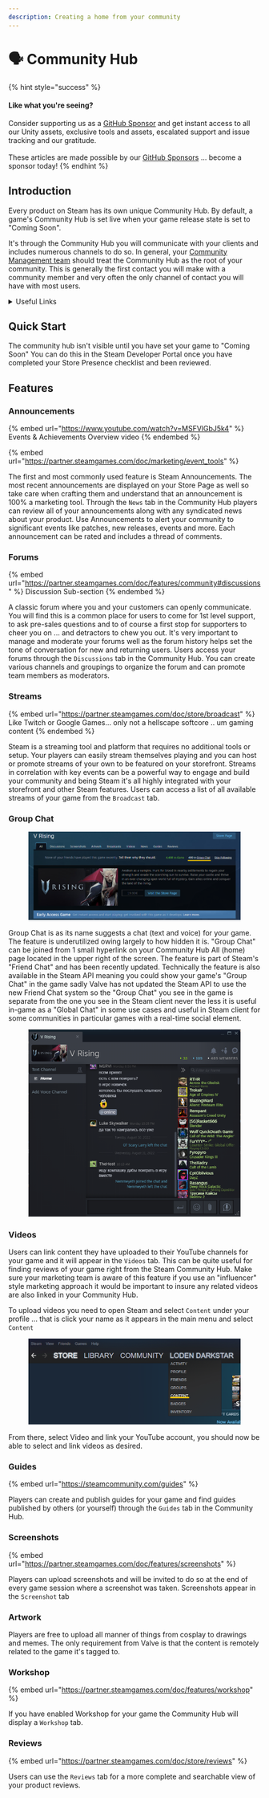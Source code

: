 ```yaml
---
description: Creating a home from your community
---
```


# 🗣 Community Hub

{% hint style="success" %}
#### Like what you're seeing?

Consider supporting us as a [GitHub Sponsor](../../become-a-sponsor/) and get instant access to all our Unity assets, exclusive tools and assets, escalated support and issue tracking and our gratitude.\
\
These articles are made possible by our [GitHub Sponsors](https://github.com/sponsors/heathen-engineering) ... become a sponsor today!
{% endhint %}

## Introduction

Every product on Steam has its own unique Community Hub. By default, a game's Community Hub is set live when your game release state is set to "Coming Soon".&#x20;

It's through the Community Hub you will communicate with your clients and includes numerous channels to do so. In general, your [Community Management team](../sourcing-resources/community.md) should treat the Community Hub as the root of your community. This is generally the first contact you will make with a community member and very often the only channel of contact you will have with most users.

<details>

<summary>Useful Links</summary>

* Valve's Documentation\
  [https://partner.steamgames.com/doc/features/community](https://partner.steamgames.com/doc/features/community)

</details>

## Quick Start

The community hub isn't visible until you have set your game to "Coming Soon" You can do this in the Steam Developer Portal once you have completed your Store Presence checklist and been reviewed.

## Features

### Announcements

{% embed url="https://www.youtube.com/watch?v=MSFVlGbJ5k4" %}
Events & Achievements Overview video
{% endembed %}

{% embed url="https://partner.steamgames.com/doc/marketing/event_tools" %}

The first and most commonly used feature is Steam Announcements. The most recent announcements are displayed on your Store Page as well so take care when crafting them and understand that an announcement is 100% a marketing tool. Through the `News` tab in the Community Hub players can review all of your announcements along with any syndicated news about your product. Use Announcements to alert your community to significant events like patches, new releases, events and more. Each announcement can be rated and includes a thread of comments.&#x20;

### Forums

{% embed url="https://partner.steamgames.com/doc/features/community#discussions" %}
Discussion Sub-section
{% endembed %}

A classic forum where you and your customers can openly communicate. You will find this is a common place for users to come for 1st level support, to ask pre-sales questions and to of course a first stop for supporters to cheer you on ... and detractors to chew you out. It's very important to manage and moderate your forums well as the forum history helps set the tone of conversation for new and returning users. Users access your forums through the `Discussions` tab in the Community Hub. You can create various channels and groupings to organize the forum and can promote team members as moderators.

### Streams

{% embed url="https://partner.steamgames.com/doc/store/broadcast" %}
Like Twitch or Google Games... only not a hellscape softcore .. um gaming content
{% endembed %}

Steam is a streaming tool and platform that requires no additional tools or setup. Your players can easily stream themselves playing and you can host or promote streams of your own to be featured on your storefront. Streams in correlation with key events can be a powerful way to engage and build your community and being Steam it's all highly integrated with your storefront and other Steam features. Users can access a list of all available streams of your game from the `Broadcast` tab.

### Group Chat

<figure><img src="../../.gitbook/assets/image (4) (2) (1).png" alt=""><figcaption></figcaption></figure>

Group Chat is as its name suggests a chat (text and voice) for your game. The feature is underutilized owing largely to how hidden it is. "Group Chat" can be joined from 1 small hyperlink on your Community Hub All (home) page located in the upper right of the screen. The feature is part of Steam's "Friend Chat" and has been recently updated. Technically the feature is also available in the Steam API meaning you could show your game's "Group Chat" in the game sadly Valve has not updated the Steam API to use the new Friend Chat system so the "Group Chat" you see in the game is separate from the one you see in the Steam client never the less it is useful in-game as a "Global Chat" in some use cases and useful in Steam client for some communities in particular games with a real-time social element.

<figure><img src="../../.gitbook/assets/image (111).png" alt=""><figcaption></figcaption></figure>

### Videos

Users can link content they have uploaded to their YouTube channels for your game and it will appear in the `Videos` tab. This can be quite useful for finding reviews of your game right from the Steam Community Hub. Make sure your marketing team is aware of this feature if you use an "influencer" style marketing approach it would be important to insure any related videos are also linked in your Community Hub.

To upload videos you need to open Steam and select `Content` under your profile ... that is click your name as it appears in the main menu and select `Content`

<figure><img src="../../.gitbook/assets/image (3) (1) (4).png" alt=""><figcaption></figcaption></figure>

From there, select Video and link your YouTube account, you should now be able to select and link videos as desired.

### Guides

{% embed url="https://steamcommunity.com/guides" %}

Players can create and publish guides for your game and find guides published by others (or yourself) through the `Guides` tab in the Community Hub.

### Screenshots

{% embed url="https://partner.steamgames.com/doc/features/screenshots" %}

Players can upload screenshots and will be invited to do so at the end of every game session where a screenshot was taken. Screenshots appear in the `Screenshot` tab

### Artwork

Players are free to upload all manner of things from cosplay to drawings and memes. The only requirement from Valve is that the content is remotely related to the game it's tagged to.

### Workshop

{% embed url="https://partner.steamgames.com/doc/features/workshop" %}

If you have enabled Workshop for your game the Community Hub will display a `Workshop` tab.

### Reviews

{% embed url="https://partner.steamgames.com/doc/store/reviews" %}

Users can use the `Reviews` tab for a more complete and searchable view of your product reviews.
